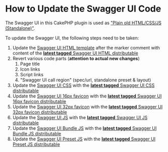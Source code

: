 # How to Update the Swagger UI Code

The Swagger UI in this CakePHP plugin is used as ["Plain old HTML/CSS/JS (Standalone)"](https://github.com/swagger-api/swagger-ui/blob/master/docs/usage/installation.md#plain-old-htmlcssjs-standalone).

To update the Swagger UI, the following steps need to be taken:

1. Update the [Swagger UI HTML template](../src/Template/SwaggerUi/index.ctp) after the marker comment with content of the [**latest tagged** Swagger UI HTML distributable](https://github.com/swagger-api/swagger-ui/edit/master/dist/index.html)
2. Revert various code parts (**attention to actual new changes**)
   1. Page title
   2. Icon links
   3. Script links
   4. "Swagger UI call region" (spec/url, standalone preset & layout)
3. Update the [Swagger UI CSS](../webroot/css/swagger-ui.css) with the [**latest tagged** Swagger UI CSS  distributable](https://github.com/swagger-api/swagger-ui/blob/master/dist/swagger-ui.css)
4. Update the [Swagger UI 16px favicon](../webroot/img/favicon-16x16.png) with the [**latest tagged** Swagger UI 16px favicon distributable](https://github.com/swagger-api/swagger-ui/blob/master/dist/favicon-16x16.png)
5. Update the [Swagger UI 32px favicon](../webroot/img/favicon-32x32.png) with the [**latest tagged** Swagger UI 32px favicon distributable](https://github.com/swagger-api/swagger-ui/blob/master/dist/favicon-32x32.png)
6. Update the [Swagger UI JS](../webroot/js/swagger-ui.js) with the [**latest tagged** Swagger UI JS  distributable](https://github.com/swagger-api/swagger-ui/blob/master/dist/swagger-ui.js)
7. Update the [Swagger UI Bundle JS](../webroot/js/swagger-ui-bundle.js) with the [**latest tagged** Swagger UI Bundle JS  distributable](https://github.com/swagger-api/swagger-ui/blob/master/dist/swagger-ui-bundle.js)
8. Update the [Swagger UI Preset JS](../webroot/js/swagger-ui-standalone-preset.js) with the [**latest tagged** Swagger UI Preset JS  distributable](https://github.com/swagger-api/swagger-ui/blob/master/dist/swagger-ui-standalone-preset.js)


